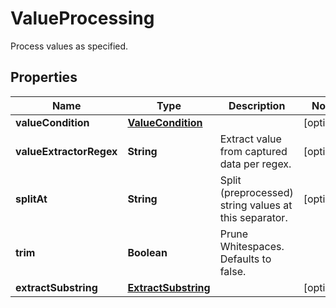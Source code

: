 

# ValueProcessing

Process values as specified.

## Properties

| Name | Type | Description | Notes |
|------------ | ------------- | ------------- | -------------|
|**valueCondition** | [**ValueCondition**](ValueCondition.md) |  |  [optional] |
|**valueExtractorRegex** | **String** | Extract value from captured data per regex. |  [optional] |
|**splitAt** | **String** | Split (preprocessed) string values at this separator. |  [optional] |
|**trim** | **Boolean** | Prune Whitespaces. Defaults to false. |  |
|**extractSubstring** | [**ExtractSubstring**](ExtractSubstring.md) |  |  [optional] |



